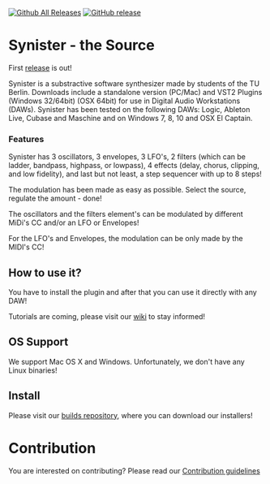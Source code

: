 [![Github All Releases](https://img.shields.io/github/downloads/the-synister/the-source/total.svg)]()  [![GitHub release](https://img.shields.io/github/release/the-synister/the-source.svg)](https://github.com/the-synister/the-source/releases)

# Synister - the Source

First [release](https://github.com/the-synister/the-source/releases) is out! 

Synister is a substractive software synthesizer made by students of the TU Berlin. Downloads include a standalone version (PC/Mac) and VST2 Plugins (Windows 32/64bit) (OSX 64bit) for use in Digital Audio Workstations (DAWs). Synister has been tested on the following DAWs: Logic, Ableton Live, Cubase and Maschine and on Windows 7, 8, 10 and OSX El Captain.

### Features

Synister has 3 oscillators, 3 envelopes, 3 LFO's, 2 filters (which can be ladder, bandpass, highpass, or lowpass), 4 effects (delay, chorus, clipping, and low fidelity), and last but not least, a step sequencer with up to 8 steps!

The modulation has been made as easy as possible. Select the source, regulate the amount - done!

The oscillators and the filters element's can be modulated by different MiDi's CC and/or an LFO or Envelopes! 

For the LFO's and Envelopes, the modulation can be only made by the MIDI's CC! 

## How to use it?

You have to install the plugin and after that you can use it directly with any DAW! 

Tutorials are coming, please visit our [wiki](https://github.com/the-synister/source-code/wiki) to stay informed!

## OS Support

We support Mac OS X and Windows. Unfortunately, we don't have any Linux binaries!

## Install

Please visit our [builds repository](https://github.com/the-synister/builds), where you can download our installers! 

# Contribution

You are interested on contributing? Please read our [Contribution guidelines](CONTRIBUTION.md)
